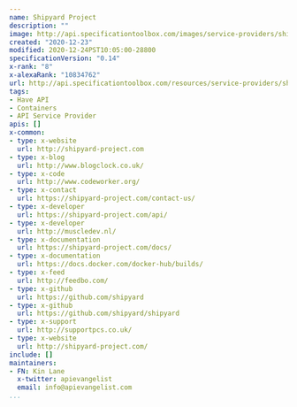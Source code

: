 ```yaml
---
name: Shipyard Project
description: ""
image: http://api.specificationtoolbox.com/images/service-providers/shipyard-project.jpg
created: "2020-12-23"
modified: 2020-12-24PST10:05:00-28800
specificationVersion: "0.14"
x-rank: "8"
x-alexaRank: "10834762"
url: http://api.specificationtoolbox.com/resources/service-providers/shipyard-project/
tags:
- Have API
- Containers
- API Service Provider
apis: []
x-common:
- type: x-website
  url: http://shipyard-project.com
- type: x-blog
  url: http://www.blogclock.co.uk/
- type: x-code
  url: http://www.codeworker.org/
- type: x-contact
  url: https://shipyard-project.com/contact-us/
- type: x-developer
  url: https://shipyard-project.com/api/
- type: x-developer
  url: http://muscledev.nl/
- type: x-documentation
  url: https://shipyard-project.com/docs/
- type: x-documentation
  url: https://docs.docker.com/docker-hub/builds/
- type: x-feed
  url: http://feedbo.com/
- type: x-github
  url: https://github.com/shipyard
- type: x-github
  url: https://github.com/shipyard/shipyard
- type: x-support
  url: http://supportpcs.co.uk/
- type: x-website
  url: http://shipyard-project.com/
include: []
maintainers:
- FN: Kin Lane
  x-twitter: apievangelist
  email: info@apievangelist.com
...
```

